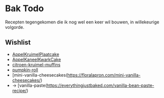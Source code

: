 # Bak Todo

Recepten tegengekomen die ik nog wel een keer wil bouwen, in willekeurige volgorde.

## Wishlist

* [AppelKruimelPlaatcake](https://rutgerbakt.nl/cake-recepten/appel-kruimel-plaatcake-bakken/)
* [AppelKaneelKwarkCake](https://www.laurasbakery.nl/appel-kaneel-kwarkcake/)
* [citroen-kruimel-muffins](https://www.laurasbakery.nl/mini-citroen-kruimelmuffins/)
* [pumpkin-roll](https://tastesbetterfromscratch.com/wprm_print/pumpkin-roll)
* [mini-vanilla-cheesecakes(https://floralapron.com/mini-vanilla-cheesecakes/)
* -> [vanilla-paste(https://everythingjustbaked.com/vanilla-bean-paste-recipe/)
